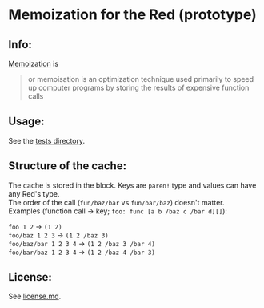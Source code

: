 # Memoization for the Red (prototype)

## Info:

[Memoization](https://en.wikipedia.org/wiki/Memoization) is
> or memoisation is an optimization technique used primarily to speed up computer programs by storing the results of expensive function calls

## Usage:
See the [tests directory](/tests).

## Structure of the cache:

The cache is stored in the block. Keys are `paren!` type and values can have any Red's type.  
The order of the call (`fun/baz/bar` vs `fun/bar/baz`) doesn't matter.   
Examples (function call -> key; `foo: func [a b /baz c /bar d][]`):  

`foo 1 2` -> `(1 2)`  
`foo/baz 1 2 3` -> `(1 2 /baz 3)`  
`foo/baz/bar 1 2 3 4` -> `(1 2 /baz 3 /bar 4)`  
`foo/bar/baz 1 2 3 4` -> `(1 2 /baz 4 /bar 3)`

## License:
See [license.md](/license.md).
